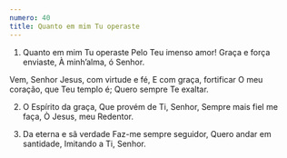 ```yaml
---
numero: 40
title: Quanto em mim Tu operaste
---
```

1. Quanto em mim Tu operaste
Pelo Teu imenso amor!
Graça e força enviaste,
À minh’alma, ó Senhor.

Vem, Senhor Jesus, com virtude e fé,
E com graça, fortificar
O meu coração, que Teu templo é;
Quero sempre Te exaltar.

2. O Espírito da graça,
Que provém de Ti, Senhor,
Sempre mais fiel me faça,
Ò Jesus, meu Redentor.

3. Da eterna e sã verdade
Faz-me sempre seguidor,
Quero andar em santidade,
Imitando a Ti, Senhor.
